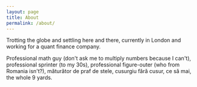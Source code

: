 ```yaml
---
layout: page
title: About
permalink: /about/
---
```


Trotting the globe and settling here and there, currently in London and working for a quant finance company.

Professional math guy (don't ask me to multiply numbers because I can't), professional sprinter (to my 30s), professional figure-outer (who from Romania isn't?), măturător de praf de stele, cusurgiu fără cusur, ce să mai, the whole 9 yards.

